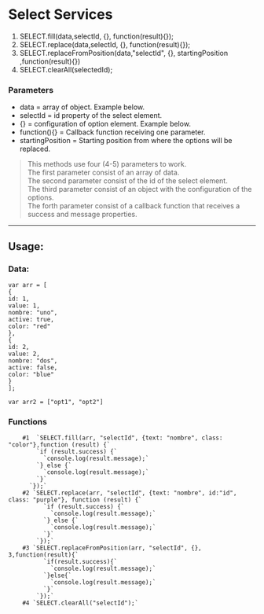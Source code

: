 <script src="https://cdn.jsdelivr.net/gh/NetoCh/libraries@v1.1.3/SelectService-Example/select-services.min.js"></script>

# Select Services

1.  SELECT.fill(data,selectId, {}, function(result){});                                                                                
1.  SELECT.replace(data,selectId, {}, function(result){});
1.  SELECT.replaceFromPosition(data,"selectId", {}, startingPosition ,function(result){}) 
1.  SELECT.clearAll(selectedId);

### Parameters
*   data = array of object. Example below.
*   selectId = id property of the select element.
*   {} = configuration of option element. Example below.
*   function(){} = Callback function receiving one parameter.
*   startingPosition = Starting position from where the options will be replaced.

 >  This methods use four (4-5) parameters to work.<br>
>   The first parameter consist of an array of data.<br>
>   The second parameter consist of the id of the select element.<br>
>   The third parameter consist of an object with the configuration of the options.<br>
>   The forth parameter consist of a callback function that receives a success and message properties.<br>
     
***
## Usage:
### Data:
`var arr = [`<br>
            `{`<br>
              `id: 1,`<br>
              `value: 1,`<br>
              `nombre: "uno",`<br>
              `active: true,`<br>
              `color: "red"`<br>
            `},`<br>
            `{`<br>
              `id: 2,`<br>
              `value: 2,`<br>
              `nombre: "dos",`<br>
              `active: false,`<br>
              `color: "blue"`<br>
            `}`<br>
          `];`<br>
          
    var arr2 = ["opt1", "opt2"]
### Functions <br>
        #1  `SELECT.fill(arr, "selectId", {text: "nombre", class: "color"},function (result) {`
            `if (result.success) {`
              `console.log(result.message);`
            `} else {`
              `console.log(result.message);`
            `}`
          `});`
        #2 `SELECT.replace(arr, "selectId", {text: "nombre", id:"id", class: "purple"}, function (result) {`
              `if (result.success) {`
                `console.log(result.message);`
              `} else {`
                `console.log(result.message);`
              `}`
            `});`
        #3 `SELECT.replaceFromPosition(arr, "selectId", {}, 3,function(result){`
              `if(result.success){`
                `console.log(result.message);`
              `}else{`
                `console.log(result.message);`
              `}`
            `});`
        #4 `SELECT.clearAll("selectId");`
          
         
          

